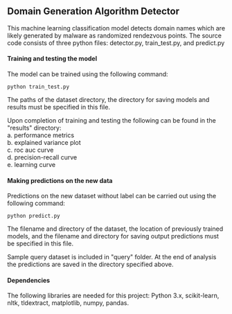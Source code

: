 ## Domain Generation Algorithm Detector
This machine learning classification model detects domain names which are likely generated by malware as randomized rendezvous points. The source code consists of three python files: detector.py, train_test.py, and predict.py

#### Training and testing the model
The model can be trained using the following command:

`python train_test.py`

The paths of the dataset directory, the directory for saving models and results must
be specified in this file.

Upon completion of training and testing the following can be found in the "results" directory:    
a. performance metrics    
b. explained variance plot  
c. roc auc curve   
d. precision-recall curve    
e. learning curve    

#### Making predictions on the new data
Predictions on the new dataset without label can be carried out using the following command:

`python predict.py`

The filename and directory of the dataset, the location of previously trained models,
and the filename and directory for saving output predictions must be specified in this file.

Sample query dataset is included in "query" folder. At the end of analysis the predictions are saved in the directory specified above.

#### Dependencies
The following libraries are needed for this project: Python 3.x, scikit-learn, nltk, tldextract, matplotlib, numpy, pandas.
